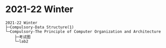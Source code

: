 # 2021-22 Winter
```
2021-22 Winter
├─Compulsory-Data Structure(1)
└─Compulsory-The Principle of Computer Organization and Architecture
    ├─考试图
    └─lab2
```